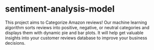 # sentiment-analysis-model
This project aims to Categorize Amazon reviews! Our machine learning algorithm sorts reviews into positive, negative, or neutral categories and displays them with dynamic pie and bar plots. It will help get valuable insights into your customer reviews database to improve your business decisions.
